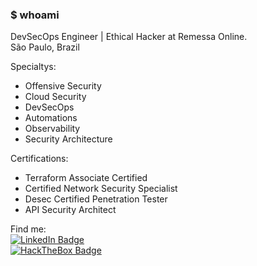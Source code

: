 ### $ whoami
DevSecOps Engineer | Ethical Hacker at Remessa Online.<br>
São Paulo, Brazil

Specialtys:<br>
- Offensive Security
- Cloud Security
- DevSecOps
- Automations
- Observability
- Security Architecture

Certifications:<br>
- Terraform Associate Certified
- Certified Network Security Specialist
- Desec Certified Penetration Tester
- API Security Architect

Find me:<br>
[![LinkedIn Badge](https://img.shields.io/badge/-Pietro%20Nardi%20Dell'Amore-blue?style=flat-square&logo=Linkedin&link=https://www.linkedin.com/in/pietro-n-4a588b119/)](https://www.linkedin.com/in/pietro-n-4a588b119/)<br>
[![HackTheBox Badge](https://www.hackthebox.eu/badge/image/73184)](https://app.hackthebox.eu/profile/73184)

